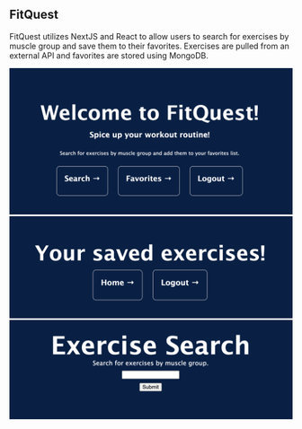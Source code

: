 ## FitQuest
FitQuest utilizes NextJS and React to allow users to search for exercises by muscle group and save them to their favorites. Exercises are pulled from an external API and favorites are stored using MongoDB.

<img src="/screenshots/homepage.png"/>

<img src="/screenshots/favorites.png"/>

<img src="/screenshots/search.png"/>
